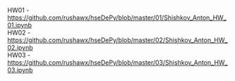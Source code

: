 HW01 - https://github.com/rushawx/hseDePy/blob/master/01/Shishkov_Anton_HW_01.ipynb<br>
HW02 - https://github.com/rushawx/hseDePy/blob/master/02/Shishkov_Anton_HW_02.ipynb<br>
HW03 - https://github.com/rushawx/hseDePy/blob/master/03/Shishkov_Anton_HW_03.ipynb<br>
